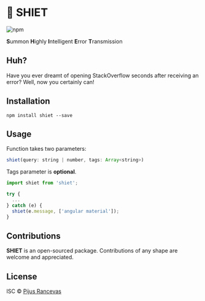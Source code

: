 # 📡  SHIET
![npm](https://aleen42.github.io/badges/src/npm.svg)

****S****ummon
****H****ighly
****I****ntelligent
****E****rror
****T****ransmission

## Huh?
Have you ever dreamt of opening StackOverflow seconds after receiving an error?
Well, now you certainly can!

## Installation

```
npm install shiet --save
```

## Usage
Function takes two parameters:

```javascript
shiet(query: string | number, tags: Array<string>)
```

Tags parameter is ****optional****.

```javascript
import shiet from 'shiet';

try {
  ...
} catch (e) {
  shiet(e.message, ['angular material']);
}

```

## Contributions

****SHIET**** is an open-sourced package. Contributions of any shape
are welcome and appreciated.

## License

ISC © [Pijus Rancevas](https://github.com/pijus-r)

